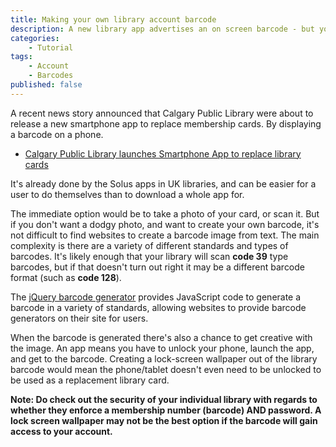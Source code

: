 ```yaml
---
title: Making your own library account barcode
description: A new library app advertises an on screen barcode - but you can do your own
categories:
    - Tutorial
tags:
    - Account
    - Barcodes
published: false
---
```


A recent news story announced that Calgary Public Library were about to release a new smartphone app to replace membership cards. By displaying a barcode on a phone.

- [Calgary Public Library launches Smartphone App to replace library cards](http://mobilesyrup.com/2014/12/19/calgary-public-library-launches-smartphone-app-to-replace-library-cards/)

It's already done by the Solus apps in UK libraries, and can be easier for a user to do themselves than to download a whole app for.

The immediate option would be to take a photo of your card, or scan it. But if you don't want a dodgy photo, and want to create your own barcode, it's not difficult to find websites to create a barcode image from text. The main complexity is there are a variety of different standards and types of barcodes. It's likely enough that your library will scan **code 39** type barcodes, but if that doesn't turn out right it may be a different barcode format (such as **code 128**).

The [jQuery barcode generator](http://www.jqueryscript.net/other/Simple-jQuery-Based-Barcode-Generator-Barcode.html) provides JavaScript code to generate a barcode in a variety of standards, allowing websites to provide barcode generators on their site for users.

When the barcode is generated there's also a chance to get creative with the image. An app means you have to unlock your phone, launch the app, and get to the barcode. Creating a lock-screen wallpaper out of the library barcode would mean the phone/tablet doesn't even need to be unlocked to be used as a replacement library card.

**Note: Do check out the security of your individual library with regards to whether they enforce a membership number (barcode) AND password.  A lock screen wallpaper may not be the best option if the barcode will gain access to your account.**